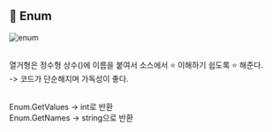 ## 🔔 Enum

![enum](https://user-images.githubusercontent.com/43705434/125274447-f0152480-e348-11eb-9185-f4479748b35a.PNG)<br>
<br>

열거형은 정수형 상수()에 이름을 붙여서 소스에서 ⭐ 이해하기 쉽도록 ⭐ 해준다.<br>
-> 코드가 단순해지며 가독성이 좋다.<br>
<br>

Enum.GetValues -> int로 반환<br>
Enum.GetNames -> string으로 반환<br>
<br>
